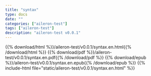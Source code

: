 ```yaml
---
title: "syntax"
type: docs
date: ""
categories: ["aileron-test"]
tags: ["aileron-test"]
description: "aileron-test v0.0.1"
---
```


{{% download/html %}}/aileron-test/v0.0.1/syntax.en.html{{% /download/html %}}
{{% download/pdf %}}/aileron-test/v0.0.1/syntax.en.pdf{{% /download/pdf %}}
{{% download/epub %}}/aileron-test/v0.0.1/syntax.en.epub{{% /download/epub %}}
{{% include-html file="static/aileron-test/v0.0.1/syntax.en.html" %}}
